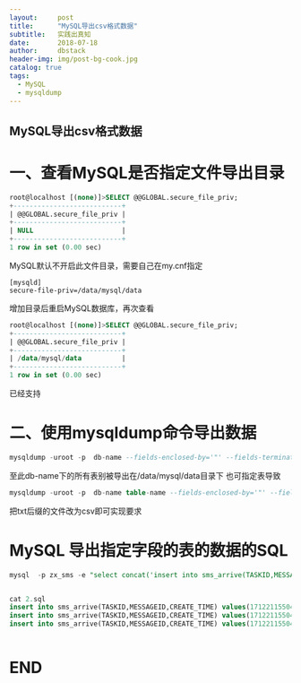 ```yaml
---
layout:     post
title:      "MySQL导出csv格式数据"
subtitle:   实践出真知
date:       2018-07-18
author:     dbstack
header-img: img/post-bg-cook.jpg
catalog: true
tags:
  - MySQL
  - mysqldump
---
```

## MySQL导出csv格式数据
# 一、查看MySQL是否指定文件导出目录
```sql
root@localhost [(none)]>SELECT @@GLOBAL.secure_file_priv;
+---------------------------+
| @@GLOBAL.secure_file_priv |
+---------------------------+
| NULL                      |
+---------------------------+
1 row in set (0.00 sec)
```
 MySQL默认不开启此文件目录，需要自己在my.cnf指定
 ```
 [mysqld]
 secure-file-priv=/data/mysql/data
 ```
 增加目录后重启MySQL数据库，再次查看
 ```sql
 root@localhost [(none)]>SELECT @@GLOBAL.secure_file_priv;
+---------------------------+
| @@GLOBAL.secure_file_priv |
+---------------------------+
| /data/mysql/data          |
+---------------------------+
1 row in set (0.00 sec)
```
已经支持

# 二、使用mysqldump命令导出数据
```sql
mysqldump -uroot -p  db-name --fields-enclosed-by='"' --fields-terminated-by=',' --lines-terminated-by='\r\n' --tab=/data/mysql/data
```
至此db-name下的所有表别被导出在/data/mysql/data目录下
也可指定表导致
```sql
mysqldump -uroot -p  db-name table-name --fields-enclosed-by='"' --fields-terminated-by=',' --lines-terminated-by='\r\n' --tab=/data/mysql/data
```
 把txt后缀的文件改为csv即可实现要求
 
 
 # MySQL 导出指定字段的表的数据的SQL
 ````sql
 mysql  -p zx_sms -e "select concat('insert into sms_arrive(TASKID,MESSAGEID,CREATE_TIME) values(',TASKID,',\'',MESSAGEID, '\'',',\'',CREATE_TIME,'\');') from sms_arrive  where id>100  INTO OUTFILE '/home/mysql/2.sql'"
 
 
cat 2.sql
insert into sms_arrive(TASKID,MESSAGEID,CREATE_TIME) values(171221155046284964,'cabf2200000bd77c','2017-12-21 15:50:56');
insert into sms_arrive(TASKID,MESSAGEID,CREATE_TIME) values(171221155046284955,'cabf2200000bd776','2017-12-21 15:50:56');
insert into sms_arrive(TASKID,MESSAGEID,CREATE_TIME) values(171221155046284992,'cabf2200000bd797','2017-12-21 15:50:56');

 
 
 ````
 # END





 
